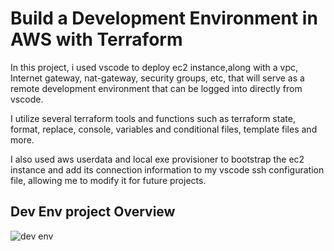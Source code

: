 # Build a Development Environment in AWS with Terraform

In this project, i used vscode to deploy ec2 instance,along with a vpc, Internet gateway, nat-gateway, security groups, etc, that will serve as a remote development environment that can be logged into directly from vscode.

I utilize several terraform tools and functions such as terraform state, format, replace, console, variables and conditional files, template files and more.

I also used aws userdata and local exe provisioner to bootstrap the ec2 instance and add its connection information to my vscode ssh configuration file, allowing me to modify it for future projects.



## Dev Env project Overview

![dev env](https://user-images.githubusercontent.com/115881685/235677097-115a340f-5b4b-4eb4-8ac5-c43cdc8e2b51.jpg)
